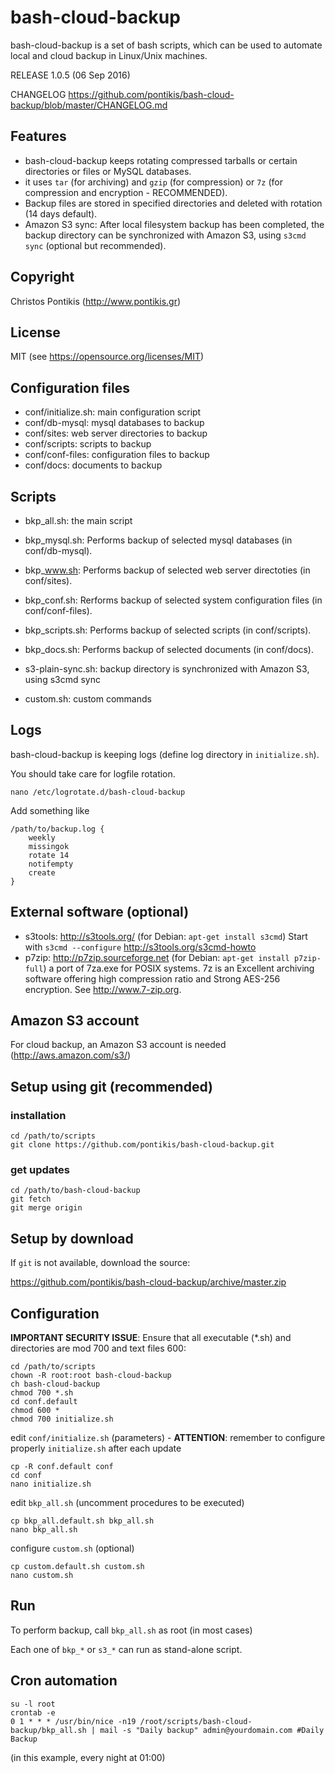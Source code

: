 bash-cloud-backup
=================

bash-cloud-backup is a set of bash scripts, which can be used to automate local and cloud backup in Linux/Unix machines.

RELEASE 1.0.5 (06 Sep 2016)

CHANGELOG https://github.com/pontikis/bash-cloud-backup/blob/master/CHANGELOG.md

Features
--------

* bash-cloud-backup keeps rotating compressed tarballs or certain directories or files or MySQL databases.
* it uses ``tar`` (for archiving) and ``gzip`` (for compression) or ``7z`` (for compression and encryption - RECOMMENDED).
* Backup files are stored in specified directories and deleted with rotation (14 days default).
* Amazon S3 sync: After local filesystem backup has been completed, the backup directory can be synchronized with Amazon S3, using ``s3cmd sync`` (optional but recommended).

Copyright
---------
Christos Pontikis (http://www.pontikis.gr)

License
-------
MIT (see https://opensource.org/licenses/MIT)

Configuration files
-------------------

* conf/initialize.sh: main configuration script
* conf/db-mysql: mysql databases to backup
* conf/sites: web server directories to backup
* conf/scripts: scripts to backup
* conf/conf-files: configuration files to backup
* conf/docs: documents to backup


Scripts
-------

* bkp_all.sh: the main script

* bkp_mysql.sh: Performs backup of selected mysql databases (in conf/db-mysql).
* bkp_www.sh: Performs backup of selected web server directoties (in conf/sites).
* bkp_conf.sh: Rerforms backup of selected system configuration files (in conf/conf-files).
* bkp_scripts.sh: Performs backup of selected scripts (in conf/scripts).
* bkp_docs.sh: Performs backup of selected documents (in conf/docs).

* s3-plain-sync.sh: backup directory is synchronized with Amazon S3, using s3cmd sync

* custom.sh: custom commands


Logs
----
bash-cloud-backup is keeping logs (define log directory in ``initialize.sh``).

You should take care for logfile rotation.

    nano /etc/logrotate.d/bash-cloud-backup
    
Add something like
    
    /path/to/backup.log {
        weekly
        missingok
        rotate 14
        notifempty
        create
    }


External software (optional)
----------------------------

* s3tools: http://s3tools.org/ (for Debian: ``apt-get install s3cmd``) Start with ``s3cmd --configure``  http://s3tools.org/s3cmd-howto
* p7zip: http://p7zip.sourceforge.net (for Debian: ``apt-get install p7zip-full``) a port of 7za.exe for POSIX systems. 7z is an Excellent archiving software offering high compression ratio and Strong AES-256 encryption. See http://www.7-zip.org.

Amazon S3 account
-----------------

For cloud backup, an Amazon S3 account is needed (http://aws.amazon.com/s3/)

Setup using git (recommended)
-----------------------------
### installation
    cd /path/to/scripts
    git clone https://github.com/pontikis/bash-cloud-backup.git

### get updates
    cd /path/to/bash-cloud-backup
    git fetch
    git merge origin

Setup by download
-----------------
If ``git`` is not available, download the source:

https://github.com/pontikis/bash-cloud-backup/archive/master.zip

Configuration
-------------

**IMPORTANT SECURITY ISSUE**: Ensure that all executable (*.sh) and directories are mod 700 and text files 600:

    cd /path/to/scripts
    chown -R root:root bash-cloud-backup
    ch bash-cloud-backup
    chmod 700 *.sh
    cd conf.default
    chmod 600 *
    chmod 700 initialize.sh

edit ``conf/initialize.sh`` (parameters) - **ATTENTION**: remember to configure properly ``initialize.sh`` after each update

    cp -R conf.default conf
    cd conf
    nano initialize.sh
    
edit ``bkp_all.sh`` (uncomment procedures to be executed)    

    cp bkp_all.default.sh bkp_all.sh 
    nano bkp_all.sh 

configure ``custom.sh`` (optional)

    cp custom.default.sh custom.sh 
    nano custom.sh

Run
---

To perform backup, call ``bkp_all.sh`` as root (in most cases)

Each one of ``bkp_*`` or ``s3_*`` can run as stand-alone script.

Cron automation
---------------

    su -l root
    crontab -e
    0 1 * * * /usr/bin/nice -n19 /root/scripts/bash-cloud-backup/bkp_all.sh | mail -s "Daily backup" admin@yourdomain.com #Daily Backup

(in this example, every night at 01:00)